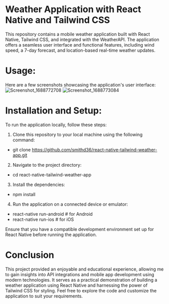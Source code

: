 # Weather Application with React Native and Tailwind CSS
This repository contains a mobile weather application built with React Native, Tailwind CSS, and integrated with the WeatherAPI. The application offers a seamless user interface and functional features, including wind speed, a 7-day forecast, and location-based real-time weather updates.

# Usage:
Here are a few screenshots showcasing the application's user interface:
![Screenshot_1688772708](https://github.com/smithd36/react-native-tailwind-weather-app/assets/90289165/b94b6c6c-19e7-4545-b798-3b632bed39d1)
![Screenshot_1688773084](https://github.com/smithd36/react-native-tailwind-weather-app/assets/90289165/19fca711-bc21-4520-8539-9a7f565cde20)

# Installation and Setup:
To run the application locally, follow these steps:
1. Clone this repository to your local machine using the following command:
- git clone https://github.com/smithd36/react-native-tailwind-weather-app.git

2. Navigate to the project directory:
- cd react-native-tailwind-weather-app

3. Install the dependencies:
- npm install

4. Run the application on a connected device or emulator:
- react-native run-android  # for Android
- react-native run-ios      # for iOS

Ensure that you have a compatible development environment set up for React Native before running the application.

# Conclusion
This project provided an enjoyable and educational experience, allowing me to gain insights into API integrations and mobile app development using modern technologies. It serves as a practical demonstration of building a weather application using React Native and harnessing the power of Tailwind CSS for styling. Feel free to explore the code and customize the application to suit your requirements.
